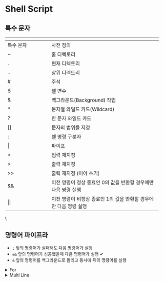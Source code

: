 # Shell Script

## 특수 문자

<table data-header-hidden><thead><tr><th width="128"></th><th></th></tr></thead><tbody><tr><td>특수 문자 </td><td> 사전 정의</td></tr><tr><td> ~</td><td> 홈 디렉토리</td></tr><tr><td> .</td><td> 현재 디렉토리 </td></tr><tr><td> ..</td><td> 상위 디렉토리</td></tr><tr><td> #</td><td> 주석</td></tr><tr><td> $</td><td> 쉘 변수</td></tr><tr><td> &#x26;</td><td> 백그라운드(Background) 작업</td></tr><tr><td> *</td><td> 문자열 와일드 카드(Wildcard)</td></tr><tr><td> ?</td><td> 한 문자 와일드 카드</td></tr><tr><td> []</td><td> 문자의 범위를 지정</td></tr><tr><td> ;</td><td> 쉘 명령 구분자</td></tr><tr><td> |</td><td> 파이프</td></tr><tr><td> &#x3C;</td><td> 입력 재지정</td></tr><tr><td> ></td><td> 출력 재지정</td></tr><tr><td> >></td><td> 출력 재지정 (이어 쓰기)</td></tr><tr><td> &#x26;&#x26;</td><td> 이전 명령이 정상 종료인 0의 값을 반환할 경우에만 다음 명령 실행</td></tr><tr><td> ||</td><td> 이전 명령이 비정상 종료인 1의 값을 반환할 경우에만 다음 명령 실행</td></tr></tbody></table>

\


## 명령어 파이프라

* `;` 앞의 명령어가 실패해도 다음 명령어가 실행
* `&&` 앞의 명령어가 성공했을때 다음 명령어가 실행 ✔
* `&` 앞의 명령어를 백그라운드로 돌리고 동시에 뒤의 명령어를 실행



<details>

<summary>For</summary>

```
time for i in {1..10}; do sleep 1; done
real    0m10.052s
user    0m0.005s
sys 0m0.018s
```

</details>

<details>

<summary>Multi Line</summary>

```
cat > test <<EOF
test from yeonsoo
this make write multiple line
EOF
```

</details>

